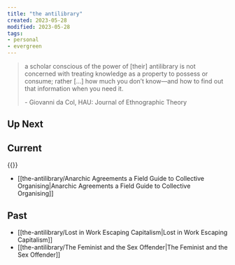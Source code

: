 ```yaml
---
title: "the antilibrary"
created: 2023-05-28
modified: 2023-05-28
tags:
- personal
- evergreen
---
```


> a scholar conscious of the power of [their] antilibrary is not concerned with treating knowledge as a property to possess or consume; rather [...] how much you don’t know—and how to find out that information when you need it.
> 
> \- Giovanni da Col, HAU: Journal of Ethnographic Theory

## Up Next


## Current

{{<page-books status="In Progress">}}

- [[the-antilibrary/Anarchic Agreements a Field Guide to Collective Organising|Anarchic Agreements a Field Guide to Collective Organising]]

## Past

- [[the-antilibrary/Lost in Work Escaping Capitalism|Lost in Work Escaping Capitalism]]
- [[the-antilibrary/The Feminist and the Sex Offender|The Feminist and the Sex Offender]]